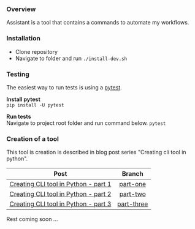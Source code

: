 ### Overview
Assistant is a tool that contains a commands to automate my workflows.

### Installation
- Clone repository
- Navigate to folder and run ```./install-dev.sh```

### Testing
The easiest way to run tests is using a [pytest](https://docs.pytest.org/en/latest/contents.html).

**Install pytest** <br />
```pip install -U pytest```

**Run tests**<br />
Navigate to project root folder and run command below.
```pytest```

### Creation of a tool
This tool is creation is described in blog post series "Creating cli tool in python".

| Post                                                                                               |                               Branch                               |
| -------------------------------------------------------------------------------------------------- | :----------------------------------------------------------------: |
| [Creating CLI tool in Python - part 1](https://aaronuurman.com/creating-cli-tool-in-python-part-1) | [part-one](https://github.com/aaronuurman/assistant/tree/part-one) |
| [Creating CLI tool in Python - part 2](https://aaronuurman.com/creating-cli-tool-in-python-part-2) | [part-two](https://github.com/aaronuurman/assistant/tree/part-two) |
| [Creating CLI tool in Python - part 3](https://aaronuurman.com/creating-cli-tool-in-python-part-3) | [part-three](https://github.com/aaronuurman/assistant/tree/part-three) |

Rest coming soon ...
